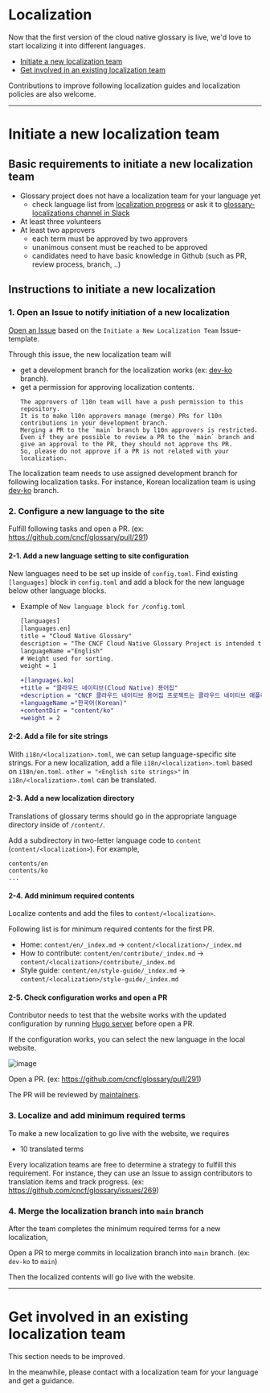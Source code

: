 # Localization

Now that the first version of the cloud native glossary is live,
we'd love to start localizing it into different languages. 

 - [Initiate a new localization team](#initiate-a-new-localization-team)
 - [Get involved in an existing localization team](#get-involved-in-an-existing-localization-team)

Contributions to improve following localization guides and localization policies are also welcome.

---

# Initiate a new localization team

## Basic requirements to initiate a new localization team

- Glossary project does not have a localization team for your language yet
  - check language list from [localization progress](https://github.com/cncf/glossary/projects/2) or ask it to [glossary-localizations channel in Slack](https://cloud-native.slack.com/archives/C02N2RGFXDF)
- At least three volunteers
- At least two approvers 
  - each term must be approved by two approvers
  - unanimous consent must be reached to be approved 
  - candidates need to have basic knowledge in Github (such as PR, review process, branch, ..)

## Instructions to initiate a new localization

### 1. Open an Issue to notify initiation of a new localization 

[Open an Issue](https://github.com/cncf/glossary/issues/new/choose) 
based on the `Initiate a New Localization Team` Issue-template.

Through this issue, the new localization team will
 - get a development branch for the localization works (ex: [dev-ko](https://github.com/cncf/glossary/tree/dev-ko) branch). 
 - get a permission for approving localization contents.
   ```
   The approvers of l10n team will have a push permission to this repository.
   It is to make l10n approvers manage (merge) PRs for l10n contributions in your development branch.
   Merging a PR to the `main` branch by l10n approvers is restricted.
   Even if they are possible to review a PR to the `main` branch and give an approval to the PR, they should not approve ths PR. 
   So, please do not approve if a PR is not related with your localization.
   ``` 

The localization team needs to use assigned development branch for following localization tasks.
For instance, Korean localization team is using [dev-ko](https://github.com/cncf/glossary/tree/dev-ko) branch.

### 2. Configure a new language to the site

Fulfill following tasks and open a PR. (ex: https://github.com/cncf/glossary/pull/291)



#### 2-1. Add a new language setting to site configuration

New languages need to be set up inside of `config.toml`.
Find existing `[languages]` block in `config.toml` and add a block for the new language below other language blocks.

- Example of `New language block for /config.toml`
  ```diff
  [languages]
  [languages.en]
  title = "Cloud Native Glossary"
  description = "The CNCF Cloud Native Glossary Project is intended to be used as a reference for common terms used when talking about cloud native applications."
  languageName ="English"
  # Weight used for sorting.
  weight = 1
  
  +[languages.ko]
  +title = "클라우드 네이티브(Cloud Native) 용어집"
  +description = "CNCF 클라우드 네이티브 용어집 프로젝트는 클라우드 네이티브 애플리케이션에 대한 대화를 나눌 때 공통의 용어를 참조하여 사용하도록 하는 목적을 가지고 있다."
  +languageName ="한국어(Korean)"
  +contentDir = "content/ko"
  +weight = 2
  ```

#### 2-2. Add a file for site strings

With `i18n/<localization>.toml`, we can setup language-specific site strings.
For a new localization, add a file `i18n/<localization>.toml` based on `i18n/en.toml`.
`other = "<English site strings>"` in `i18n/<localization>.toml` can be translated.

#### 2-3. Add a new localization directory

Translations of glossary terms should go in the appropriate language directory inside of `/content/`.

Add a subdirectory in two-letter language code to `content` (`content/<localization>`). 
For example, 
```
contents/en
contents/ko
...
```

#### 2-4. Add minimum required contents

Localize contents and add the files to `content/<localization>`.

Following list is for minimum required contents for the first PR.

 - Home: `content/en/_index.md` -> `content/<localization>/_index.md`
 - How to contribute: `content/en/contribute/_index.md` -> `content/<localization>/contribute/_index.md`
 - Style guide: `content/en/style-guide/_index.md` -> `content/<localization>/style-guide/_index.md`

#### 2-5. Check configuration works and open a PR

Contributor needs to test that the website works with the updated configuration
by running [Hugo server](https://github.com/cncf/glossary#setting-up-a-local-instance) before open a PR.

If the configuration works, you can select the new language in the local website.

![image](https://user-images.githubusercontent.com/5966944/150203331-c535a95c-c36e-4c01-85a8-5261ce6f70de.png)

Open a PR. (ex: https://github.com/cncf/glossary/pull/291)

The PR will be reviewed by [maintainers](https://github.com/cncf/glossary/blob/main/CODEOWNERS#L6).

### 3. Localize and add minimum required terms

To make a new localization to go live with the website, we requires

 - 10 translated terms

Every localization teams are free to determine a strategy to fulfill this requirement.
For instance, they can use an Issue to assign contributors to translation items and track progress. (ex: https://github.com/cncf/glossary/issues/269)

### 4. Merge the localization branch into `main` branch

After the team completes the minimum required terms for a new localization,

Open a PR to merge commits in localization branch into `main` branch. (ex: `dev-ko` to `main`)

Then the localized contents will go live with the website.

---

# Get involved in an existing localization team

This section needs to be improved.

In the meanwhile, please contact with a localization team for your language and get a guidance.


